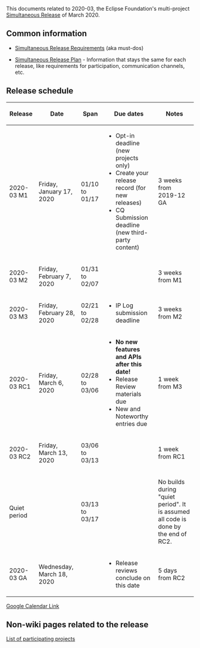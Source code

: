 This documents related to 2020-03, the Eclipse Foundation's
multi-project [Simultaneous Release](../Simultaneous_Release.md) of
March 2020.

## Common information

-   [Simultaneous Release
    Requirements](Simultaneous_Release_Requirements.md)
    (aka must-dos)

<!-- -->

-   [Simultaneous Release
    Plan](Simultaneous_Release_Plan.md) - Information
    that stays the same for each release, like requirements for
    participation, communication channels, etc.

## Release schedule

<table>
<thead>
<tr class="header">
<th><p>Release</p></th>
<th><p>Date</p></th>
<th><p>Span</p></th>
<th><p>Due dates</p></th>
<th><p>Notes</p></th>
</tr>
</thead>
<tbody>
<tr class="odd">
<td><p>2020-03 M1</p></td>
<td><p>Friday, January 17, 2020</p></td>
<td><p>01/10 to 01/17</p></td>
<td><ul>
<li>Opt-in deadline (new projects only)</li>
<li>Create your release record (for new releases)</li>
<li>CQ Submission deadline (new third-party content)</li>
</ul></td>
<td><p>3 weeks from 2019-12 GA</p></td>
</tr>
<tr class="even">
<td><p>2020-03 M2</p></td>
<td><p>Friday, February 7, 2020</p></td>
<td><p>01/31 to 02/07</p></td>
<td></td>
<td><p>3 weeks from M1</p></td>
</tr>
<tr class="odd">
<td><p>2020-03 M3</p></td>
<td><p>Friday, February 28, 2020</p></td>
<td><p>02/21 to 02/28</p></td>
<td><ul>
<li>IP Log submission deadline</li>
</ul></td>
<td><p>3 weeks from M2</p></td>
</tr>
<tr class="even">
<td><p>2020-03 RC1</p></td>
<td><p>Friday, March 6, 2020</p></td>
<td><p>02/28 to 03/06</p></td>
<td><ul>
<li><strong>No new features and APIs after this date!</strong></li>
<li>Release Review materials due</li>
<li>New and Noteworthy entries due</li>
</ul></td>
<td><p>1 week from M3</p></td>
</tr>
<tr class="odd">
<td><p>2020-03 RC2</p></td>
<td><p>Friday, March 13, 2020</p></td>
<td><p>03/06 to 03/13</p></td>
<td></td>
<td><p>1 week from RC1</p></td>
</tr>
<tr class="even">
<td><p>Quiet period</p></td>
<td></td>
<td><p>03/13 to 03/17</p></td>
<td></td>
<td><p>No builds during "quiet period". It is assumed all code is done
by the end of RC2.</p></td>
</tr>
<tr class="odd">
<td><p>2020-03 GA</p></td>
<td><p>Wednesday, March 18, 2020</p></td>
<td></td>
<td><ul>
<li>Release reviews conclude on this date</li>
</ul></td>
<td><p>5 days from RC2</p></td>
</tr>
</tbody>
</table>

<!-- googlecalendar width="600" height="400" title="Planning Council Calendar">gchs7nm4nvpm837469ddj9tjlk@group.calendar.google.com&dates=20200301%2F20200331</googlecalendar -->
[Google Calendar Link](https://calendar.google.com/calendar/embed?src=gchs7nm4nvpm837469ddj9tjlk@group.calendar.google.com&dates=20200301%2F20200331&hl=en&mode=AGENDA)

## Non-wiki pages related to the release

[List of participating
projects](http://www.eclipse.org/projects/releases/releases.php?release=2020-03)

